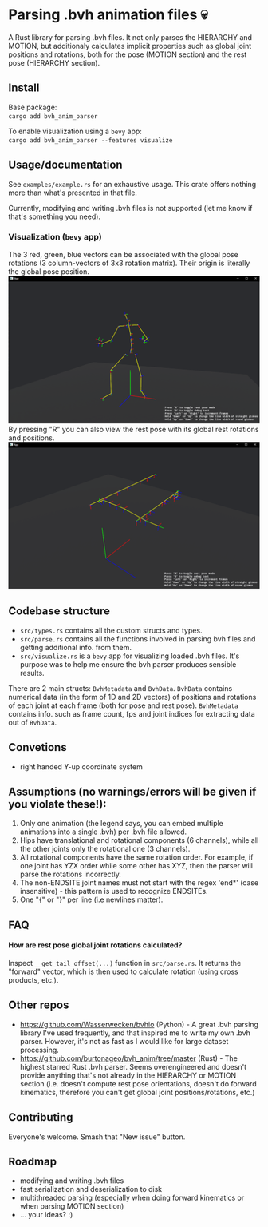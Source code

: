 # Parsing .bvh animation files 💀
A Rust library for parsing .bvh files. It not only parses the HIERARCHY and MOTION, but additionaly calculates implicit properties such as global joint positions and rotations, both for the pose (MOTION section) and the rest pose (HIERARCHY section). 



## Install
Base package:  
`cargo add bvh_anim_parser`

To enable visualization using a `bevy` app:  
`cargo add bvh_anim_parser --features visualize`

## Usage/documentation

See `examples/example.rs` for an exhaustive usage. This crate offers nothing more than what's presented in that file.

Currently, modifying and writing .bvh files is not supported (let me know if that's something you need).

### Visualization (`bevy` app)
The 3 red, green, blue vectors can be associated with the global pose rotations (3 column-vectors of 3x3 rotation matrix). Their origin is literally the global pose position.
![anim](./readme_assets/visualize1.png)
By pressing "R" you can also view the rest pose with its global rest rotations and positions.
![rest_pose](./readme_assets/visualize2.png)

## Codebase structure
- `src/types.rs` contains all the custom structs and types.
- `src/parse.rs` contains all the functions involved in parsing bvh files and getting additional info. from them.
- `src/visualize.rs` is a `bevy` app for visualizing loaded .bvh files. It's purpose was to help me ensure the bvh parser produces sensible results.

There are 2 main structs: `BvhMetadata` and `BvhData`. `BvhData` contains numerical data (in the form of 1D and 2D vectors) of positions and rotations of each joint at each frame (both for pose and rest pose). `BvhMetadata` contains info. such as frame count, fps and joint indices for extracting data out of `BvhData`.


## Convetions
- right handed Y-up coordinate system


## Assumptions (no warnings/errors will be given if you violate these!):
1. Only one animation (the legend says, you can embed multiple animations into a single .bvh) per .bvh file allowed.
2. Hips have translational and rotational components (6 channels), while all the other joints only the rotational one (3 channels). 
3. All rotational components have the same rotation order. For example, if one joint has YZX order while some other has XYZ, then the parser will parse the rotations incorrectly.
4. The non-ENDSITE joint names must not start with the regex 'end*' (case insensitive) - this pattern is used to recognize ENDSITEs.
5. One "\{" or "\}" per line (i.e newlines matter).


## FAQ
####  How are rest pose global joint rotations calculated?
Inspect `__get_tail_offset(...)` function in `src/parse.rs`. It returns the "forward" vector, which is then used to calculate rotation (using cross products, etc.).


## Other repos
- https://github.com/Wasserwecken/bvhio (Python) - A great .bvh parsing library I've used frequently, and that inspired me to write my own .bvh parser. However, it's not as fast as I would like for large dataset processing. 
- https://github.com/burtonageo/bvh_anim/tree/master (Rust) - The highest starred Rust .bvh parser. Seems overengineered and doesn't provide anything that's not already in the HIERARCHY or MOTION section (i.e. doesn't compute rest pose orientations, doesn't do forward kinematics, therefore you can't get global joint positions/rotations, etc.) 

## Contributing
Everyone's welcome. Smash that "New issue" button.

## Roadmap
- modifying and writing .bvh files
- fast serialization and deserialization to disk
- multithreaded parsing (especially when doing forward kinematics or when parsing MOTION section)
- ... your ideas? :)